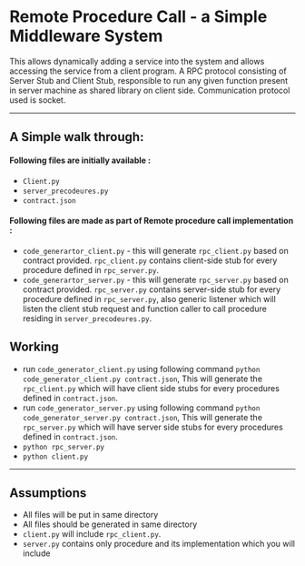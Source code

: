 # Remote Procedure Call - a Simple Middleware System
This allows dynamically adding a service into the system and allows accessing the service from a client program. A RPC protocol consisting of Server Stub and Client Stub, responsible to run any given function present in server machine as shared library on client side. Communication protocol used is socket.
***
## A Simple walk through:
#### Following files are initially available : 
* `Client.py`
* `server_precodeures.py`
* `contract.json`

#### Following files are made as part of Remote procedure call implementation :
* `code_generartor_client.py` - this will generate `rpc_client.py` based on contract provided. `rpc_client.py` contains client-side stub for every procedure defined in `rpc_server.py`.
* `code_generartor_server.py` - this will generate `rpc_server.py` based on contract provided. `rpc_server.py` contains server-side stub for every procedure defined in `rpc_server.py`, also generic listener which will listen the client stub request and function caller to call procedure residing in `server_precodeures.py`.


## Working
* run `code_generator_client.py` using following command `python code_generator_client.py contract.json`, This will generate the `rpc_client.py` which will have client side stubs for every procedures defined in `contract.json`.
*  run `code_generator_server.py` using following command `python code_generator_server.py contract.json`, This will generate the `rpc_server.py` which will have server side stubs for every procedures defined in `contract.json`. 
*  `python rpc_server.py`
*  `python client.py`

***
## Assumptions
* All files will be put in same directory
* All files should be generated in same directory
* `client.py` will include `rpc_client.py`.
* `server.py` contains only procedure and its implementation which you will include 